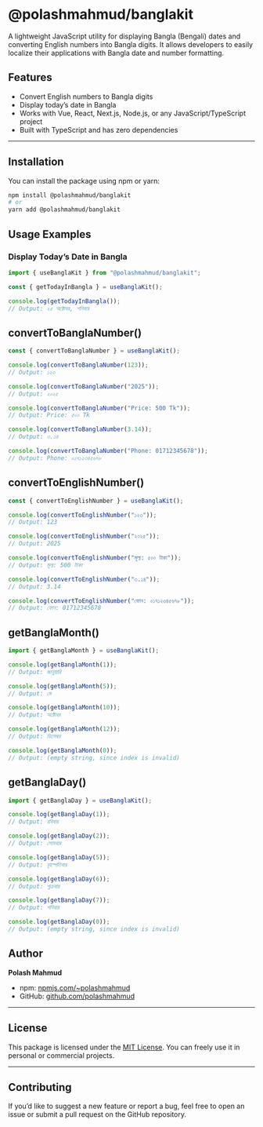 # @polashmahmud/banglakit

A lightweight JavaScript utility for displaying Bangla (Bengali) dates and converting English numbers into Bangla digits.
It allows developers to easily localize their applications with Bangla date and number formatting.

## Features

- Convert English numbers to Bangla digits
- Display today’s date in Bangla
- Works with Vue, React, Next.js, Node.js, or any JavaScript/TypeScript project
- Built with TypeScript and has zero dependencies

---

## Installation

You can install the package using npm or yarn:

```bash
npm install @polashmahmud/banglakit
# or
yarn add @polashmahmud/banglakit
```

## Usage Examples

### Display Today’s Date in Bangla

```ts
import { useBanglaKit } from "@polashmahmud/banglakit";

const { getTodayInBangla } = useBanglaKit();

console.log(getTodayInBangla());
// Output: ২৫ অক্টোবর, শনিবার
```

## **convertToBanglaNumber()**

```ts
const { convertToBanglaNumber } = useBanglaKit();

console.log(convertToBanglaNumber(123));
// Output: ১২৩

console.log(convertToBanglaNumber("2025"));
// Output: ২০২৫

console.log(convertToBanglaNumber("Price: 500 Tk"));
// Output: Price: ৫০০ Tk

console.log(convertToBanglaNumber(3.14));
// Output: ৩.১৪

console.log(convertToBanglaNumber("Phone: 01712345678"));
// Output: Phone: ০১৭১২৩৪৫৬৭৮
```

## **convertToEnglishNumber()**

```ts
const { convertToEnglishNumber } = useBanglaKit();

console.log(convertToEnglishNumber("১২৩"));
// Output: 123

console.log(convertToEnglishNumber("২০২৫"));
// Output: 2025

console.log(convertToEnglishNumber("মূল্য: ৫০০ টাকা"));
// Output: মূল্য: 500 টাকা

console.log(convertToEnglishNumber("৩.১৪"));
// Output: 3.14

console.log(convertToEnglishNumber("ফোন: ০১৭১২৩৪৫৬৭৮"));
// Output: ফোন: 01712345678
```

## **getBanglaMonth()**

```ts
import { getBanglaMonth } = useBanglaKit();

console.log(getBanglaMonth(1));
// Output: জানুয়ারি

console.log(getBanglaMonth(5));
// Output: মে

console.log(getBanglaMonth(10));
// Output: অক্টোবর

console.log(getBanglaMonth(12));
// Output: ডিসেম্বর

console.log(getBanglaMonth(0));
// Output: (empty string, since index is invalid)
```

## **getBanglaDay()**

```ts
import { getBanglaDay } = useBanglaKit();

console.log(getBanglaDay(1));
// Output: রবিবার

console.log(getBanglaDay(2));
// Output: সোমবার

console.log(getBanglaDay(5));
// Output: বৃহস্পতিবার

console.log(getBanglaDay(6));
// Output: শুক্রবার

console.log(getBanglaDay(7));
// Output: শনিবার

console.log(getBanglaDay(0));
// Output: (empty string, since index is invalid)
```

## Author

**Polash Mahmud**

- npm: [npmjs.com/~polashmahmud](https://www.npmjs.com/~polashmahmud)
- GitHub: [github.com/polashmahmud](https://github.com/polashmahmud)

---

## License

This package is licensed under the [MIT License](./LICENSE).
You can freely use it in personal or commercial projects.

---

## Contributing

If you’d like to suggest a new feature or report a bug, feel free to open an issue or submit a pull request on the GitHub repository.
